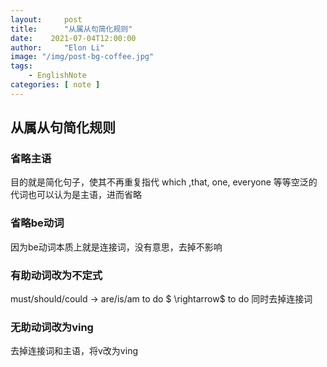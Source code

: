```yaml
---
layout:     post
title:      "从属从句简化规则"
date:    2021-07-04T12:00:00
author:     "Elon Li"
image: "/img/post-bg-coffee.jpg"
tags:
    - EnglishNote
categories: [ note ]
---
```


## 从属从句简化规则

### 省略主语

目的就是简化句子，使其不再重复指代
which ,that, one, everyone 等等空泛的代词也可以认为是主语，进而省略

### 省略be动词

因为be动词本质上就是连接词，没有意思，去掉不影响

### 有助动词改为不定式

must/should/could $\rightarrow$ are/is/am to do $ \rightarrow$ to do 同时去掉连接词

### 无助动词改为ving
去掉连接词和主语，将v改为ving
